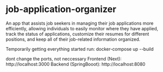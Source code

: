 # job-application-organizer
An app that assists job seekers in managing their job applications more efficiently, allowing individuals to easily monitor where they have applied, track the status of applications, customize their resumes for different positions, and keep all of their job-related information organized.

Temporarily getting everything started run:
docker-compose up --build

dont change the ports, not neccessary
Frontend (Next): http://localhost:3000
Backend (SpringBooot): http://localhost:8080